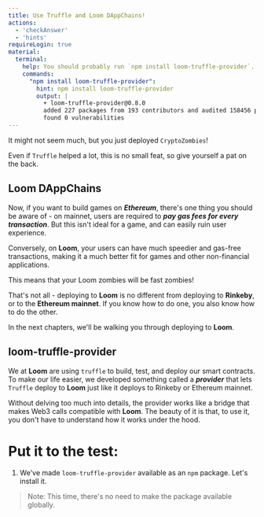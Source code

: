 ```yaml
---
title: Use Truffle and Loom DAppChains!
actions:
  - 'checkAnswer'
  - 'hints'
requireLogin: true
material:
  terminal:
    help: You should probably run `npm install loom-truffle-provider`.
    commands:
      "npm install loom-truffle-provider":
        hint: npm install loom-truffle-provider
        output: |
          + loom-truffle-provider@0.8.0
          added 227 packages from 193 contributors and audited 158456 packages in 50.265s
          found 0 vulnerabilities
---
```


It might not seem much, but you just deployed `CryptoZombies`!

Even if `Truffle` helped a lot, this is no small feat, so give yourself a pat on the back.

## Loom DAppChains

Now, if you want to build games on **_Ethereum_**, there's one thing you should be aware of - on mainnet, users are required to **_pay gas fees for every transaction_**. But this isn't ideal for a game, and can easily ruin user experience.

Conversely, on **Loom**, your users can have much speedier and gas-free transactions, making it a much better fit for games and other non-financial applications.

This means that your Loom zombies will be fast zombies!

That's not all - deploying to **Loom** is no different from deploying to **Rinkeby**, or to the **Ethereum mainnet**. If you know how to do one, you also know how to do the other.

In the next chapters, we'll be walking you through deploying to **Loom**.


## loom-truffle-provider

We at **Loom** are using `truffle` to build, test, and deploy our smart contracts. To make our life easier, we developed something called a **_provider_** that lets `Truffle` deploy to **Loom** just like it deploys to Rinkeby or Ethereum mainnet.

Without delving too much into details, the provider works like a bridge that makes Web3 calls compatible with **Loom**. The beauty of it is that, to use it, you don't have to understand how it works under the hood.

# Put it to the test:

1. We've made `loom-truffle-provider` available as an `npm` package. Let's install it.
> Note: This time, there's no need to make the package available globally.
